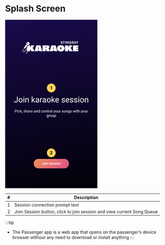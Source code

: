 # Splash Screen

<div style={{ display: 'flex', alignItems: 'flex-start' }}>
  <img src="/img/splash.png" alt="Splash" width="300" style={{ marginRight: '20px', marginBottom: '20px' }} />
  
  <table style={{ width: '100%' }}>
  <thead>
    <tr>
      <th>#</th>
      <th>Description</th>
    </tr>
  </thead>
  <tbody>
    <tr>
      <td>1</td>
      <td>Session connection prompt text</td>
    </tr>
    <tr>
      <td>2</td>
      <td>Join Session button, click to join session and view current Song Queue</td>
    </tr>
  </tbody>
  </table>
</div>

:::tip
- The Passenger app is a web app that opens on the passenger’s device browser without any need to download or install anything
:::
